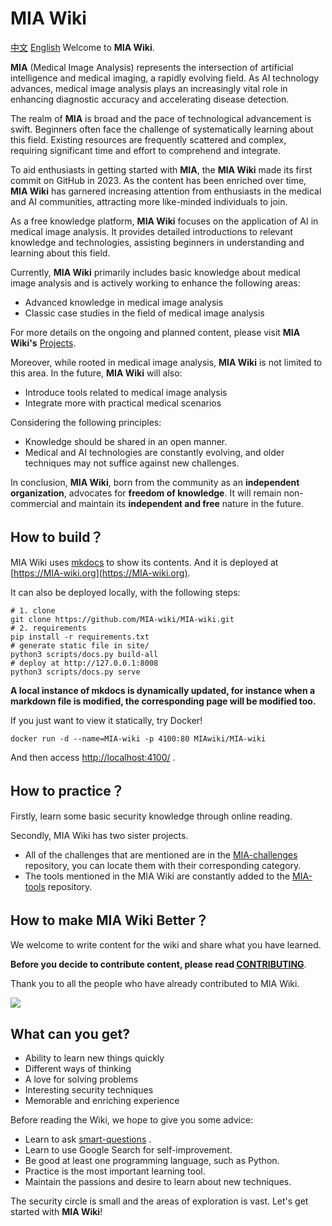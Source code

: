 # MIA Wiki

[中文](./README-zh_CN.md)  [English](./README.md)
Welcome to **MIA Wiki**.

**MIA** (Medical Image Analysis) represents the intersection of artificial intelligence and medical imaging, a rapidly evolving field. As AI technology advances, medical image analysis plays an increasingly vital role in enhancing diagnostic accuracy and accelerating disease detection.

The realm of **MIA** is broad and the pace of technological advancement is swift. Beginners often face the challenge of systematically learning about this field. Existing resources are frequently scattered and complex, requiring significant time and effort to comprehend and integrate.

To aid enthusiasts in getting started with **MIA**, the **MIA Wiki** made its first commit on GitHub in 2023. As the content has been enriched over time, **MIA Wiki** has garnered increasing attention from enthusiasts in the medical and AI communities, attracting more like-minded individuals to join.

As a free knowledge platform, **MIA Wiki** focuses on the application of AI in medical image analysis. It provides detailed introductions to relevant knowledge and technologies, assisting beginners in understanding and learning about this field.

Currently, **MIA Wiki** primarily includes basic knowledge about medical image analysis and is actively working to enhance the following areas:

- Advanced knowledge in medical image analysis
- Classic case studies in the field of medical image analysis

For more details on the ongoing and planned content, please visit **MIA Wiki's** [Projects](https://github.com/MIA-wiki/MIA-wiki/projects).

Moreover, while rooted in medical image analysis, **MIA Wiki** is not limited to this area. In the future, **MIA Wiki** will also:

- Introduce tools related to medical image analysis
- Integrate more with practical medical scenarios

Considering the following principles:

- Knowledge should be shared in an open manner.
- Medical and AI technologies are constantly evolving, and older techniques may not suffice against new challenges.

In conclusion, **MIA Wiki**, born from the community as an **independent organization**, advocates for **freedom of knowledge**. It will remain non-commercial and maintain its **independent and free** nature in the future.


## How to build？

MIA Wiki uses [mkdocs](https://github.com/mkdocs/mkdocs) to show its contents. And it is deployed at [https://MIA-wiki.org](https://MIA-wiki.org).

It can also be deployed locally, with the following steps:

```shell
# 1. clone
git clone https://github.com/MIA-wiki/MIA-wiki.git
# 2. requirements
pip install -r requirements.txt
# generate static file in site/
python3 scripts/docs.py build-all
# deploy at http://127.0.0.1:8008
python3 scripts/docs.py serve
```

**A local instance of mkdocs is dynamically updated, for instance when a markdown file is modified, the corresponding page will be modified too.**

If you just want to view it statically, try Docker!

```
docker run -d --name=MIA-wiki -p 4100:80 MIAwiki/MIA-wiki
```
And then access [http://localhost:4100/](http://localhost:4100/) .

## How to practice？

Firstly, learn some basic security knowledge through online reading.

Secondly, MIA Wiki has two sister projects.

- All of the challenges that are mentioned are in the [MIA-challenges](https://github.com/MIA-wiki/MIA-challenges) repository, you can locate them with their corresponding category.
- The tools mentioned in the MIA Wiki are constantly added to the [MIA-tools](https://github.com/MIA-wiki/MIA-tools) repository.

## How to make MIA Wiki Better？

We welcome to write content for the wiki and share what you have learned. 

**Before you decide to contribute content, please read [CONTRIBUTING](https://MIA-wiki.org/en/contribute/before-contributing/)**.

Thank you to all the people who have already contributed to MIA Wiki.

<a href="https://github.com/MIA-wiki/MIA-wiki/graphs/contributors"><img src="https://opencollective.com/MIA-wiki/contributors.svg?width=890&button=false" /></a>

## What can you get?

- Ability to learn new things quickly
- Different ways of thinking
- A love for solving problems
- Interesting security techniques
- Memorable and enriching experience

Before reading the Wiki, we hope to give you some advice:

- Learn to ask [smart-questions](http://www.catb.org/~esr/faqs/smart-questions.html) .
- Learn to use Google Search for self-improvement.
- Be good at least one programming language, such as Python.
- Practice is the most important learning tool.
- Maintain the passions and desire to learn about new techniques.

The security circle is small and the areas of exploration is vast. Let's get started with **MIA Wiki**!
